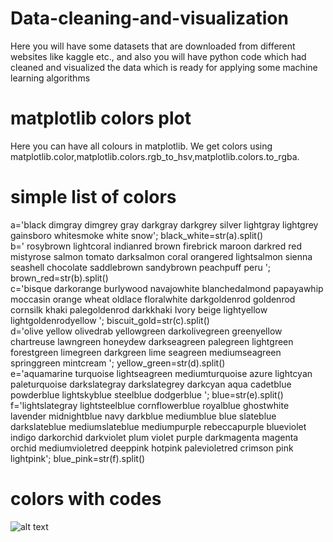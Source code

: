 # Data-cleaning-and-visualization
Here you will have some datasets that are downloaded from different websites like kaggle etc., and also you will have python code which had cleaned and visualized the data which is ready for applying some machine learning algorithms
# matplotlib colors plot
Here you can have all colours in matplotlib. We get colors using matplotlib.color,matplotlib.colors.rgb_to_hsv,matplotlib.colors.to_rgba.
# simple list of colors  

a='black dimgray dimgrey gray darkgray darkgrey silver lightgray lightgrey gainsboro whitesmoke white snow';  black_white=str(a).split()  
b=' rosybrown lightcoral indianred brown firebrick maroon darkred red mistyrose salmon tomato darksalmon coral orangered lightsalmon sienna seashell chocolate saddlebrown sandybrown peachpuff peru ';  brown_red=str(b).split()  
c='bisque darkorange burlywood navajowhite blanchedalmond papayawhip moccasin orange wheat oldlace floralwhite darkgoldenrod goldenrod cornsilk khaki palegoldenrod darkkhaki Ivory beige lightyellow lightgoldenrodyellow ';  biscuit_gold=str(c).split()  
d='olive yellow olivedrab yellowgreen darkolivegreen greenyellow chartreuse lawngreen honeydew darkseagreen palegreen lightgreen forestgreen limegreen darkgreen lime seagreen mediumseagreen springgreen mintcream ';  yellow_green=str(d).split()   
e='aquamarine turquoise lightseagreen mediumturquoise azure lightcyan paleturquoise darkslategray darkslategrey darkcyan aqua cadetblue powderblue lightskyblue steelblue dodgerblue '; blue=str(e).split()  
f='lightslategray lightsteelblue cornflowerblue royalblue ghostwhite lavender midnightblue navy darkblue mediumblue blue slateblue darkslateblue mediumslateblue mediumpurple rebeccapurple blueviolet indigo darkorchid darkviolet plum violet purple darkmagenta magenta orchid mediumvioletred deeppink hotpink palevioletred crimson pink lightpink';  blue_pink=str(f).split()  
  
# colors with codes
![alt text](https://i.stack.imgur.com/nCk6u.jpg)

